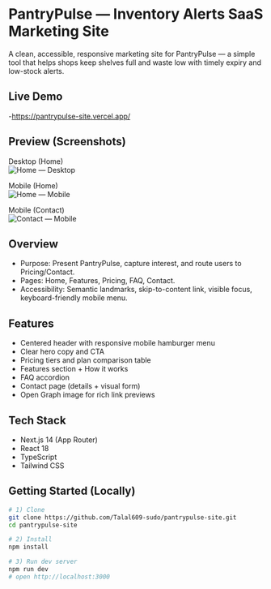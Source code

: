 # PantryPulse — Inventory Alerts SaaS Marketing Site

A clean, accessible, responsive marketing site for PantryPulse — a simple tool that helps shops keep shelves full and waste low with timely expiry and low-stock alerts.

## Live Demo
-https://pantrypulse-site.vercel.app/

## Preview (Screenshots)
Desktop (Home)  
![Home — Desktop](./screenshots/home-desktop.png)

Mobile (Home)  
![Home — Mobile](./screenshots/home-mobile-1.png)

Mobile (Contact)  
![Contact — Mobile](./screenshots/contact-mobile-2.png)

## Overview
- Purpose: Present PantryPulse, capture interest, and route users to Pricing/Contact.
- Pages: Home, Features, Pricing, FAQ, Contact.
- Accessibility: Semantic landmarks, skip-to-content link, visible focus, keyboard-friendly mobile menu.

## Features
- Centered header with responsive mobile hamburger menu
- Clear hero copy and CTA
- Pricing tiers and plan comparison table
- Features section + How it works
- FAQ accordion
- Contact page (details + visual form)
- Open Graph image for rich link previews

## Tech Stack
- Next.js 14 (App Router)
- React 18
- TypeScript
- Tailwind CSS

## Getting Started (Locally)
```bash
# 1) Clone
git clone https://github.com/Talal609-sudo/pantrypulse-site.git
cd pantrypulse-site

# 2) Install
npm install

# 3) Run dev server
npm run dev
# open http://localhost:3000
